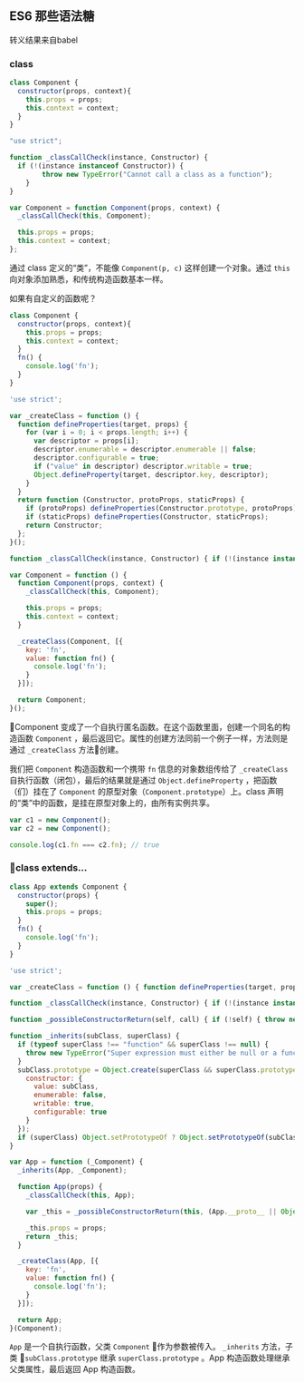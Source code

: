 ## ES6 那些语法糖

转义结果来自babel

### class

```javascript
class Component {
  constructor(props, context){
    this.props = props;
    this.context = context;
  }
}
```

```javascript
"use strict";

function _classCallCheck(instance, Constructor) {
  if (!(instance instanceof Constructor)) {
		throw new TypeError("Cannot call a class as a function");
	}
}

var Component = function Component(props, context) {
  _classCallCheck(this, Component);

  this.props = props;
  this.context = context;
};
```

通过 class 定义的“类”，不能像 `Component(p, c)` 这样创建一个对象。通过 `this` 向对象添加熟悉，和传统构造函数基本一样。

如果有自定义的函数呢？

```javascript
class Component {
  constructor(props, context){
    this.props = props;
  	this.context = context;
  }
  fn() {
    console.log('fn');
  }
}
```

```javascript
'use strict';

var _createClass = function () {
  function defineProperties(target, props) {
    for (var i = 0; i < props.length; i++) {
      var descriptor = props[i];
      descriptor.enumerable = descriptor.enumerable || false;
      descriptor.configurable = true;
      if ("value" in descriptor) descriptor.writable = true;
      Object.defineProperty(target, descriptor.key, descriptor);
    }
  }
  return function (Constructor, protoProps, staticProps) {
    if (protoProps) defineProperties(Constructor.prototype, protoProps);
    if (staticProps) defineProperties(Constructor, staticProps);
    return Constructor;
  };
}();

function _classCallCheck(instance, Constructor) { if (!(instance instanceof Constructor)) { throw new TypeError("Cannot call a class as a function"); } }

var Component = function () {
  function Component(props, context) {
    _classCallCheck(this, Component);

    this.props = props;
    this.context = context;
  }

  _createClass(Component, [{
    key: 'fn',
    value: function fn() {
      console.log('fn');
    }
  }]);

  return Component;
}();
```

Component 变成了一个自执行匿名函数。在这个函数里面，创建一个同名的构造函数 `Component` ，最后返回它。属性的创建方法同前一个例子一样，方法则是通过 `_createClass` 方法创建。

我们把 `Component` 构造函数和一个携带 `fn` 信息的对象数组传给了 `_createClass` 自执行函数（闭包），最后的结果就是通过 `Object.defineProperty` ，把函数（们）挂在了 `Component` 的原型对象（`Component.prototype`）上。class 声明的“类”中的函数，是挂在原型对象上的，由所有实例共享。

```javascript
var c1 = new Component();
var c2 = new Component();

console.log(c1.fn === c2.fn); // true
```

### class extends...

```javascript
class App extends Component {
  constructor(props) {
    super();
    this.props = props;
  }
  fn() {
    console.log('fn');
  }
}
```

```javascript
'use strict';

var _createClass = function () { function defineProperties(target, props) { for (var i = 0; i < props.length; i++) { var descriptor = props[i]; descriptor.enumerable = descriptor.enumerable || false; descriptor.configurable = true; if ("value" in descriptor) descriptor.writable = true; Object.defineProperty(target, descriptor.key, descriptor); } } return function (Constructor, protoProps, staticProps) { if (protoProps) defineProperties(Constructor.prototype, protoProps); if (staticProps) defineProperties(Constructor, staticProps); return Constructor; }; }();

function _classCallCheck(instance, Constructor) { if (!(instance instanceof Constructor)) { throw new TypeError("Cannot call a class as a function"); } }

function _possibleConstructorReturn(self, call) { if (!self) { throw new ReferenceError("this hasn't been initialised - super() hasn't been called"); } return call && (typeof call === "object" || typeof call === "function") ? call : self; }

function _inherits(subClass, superClass) { 
  if (typeof superClass !== "function" && superClass !== null) { 
    throw new TypeError("Super expression must either be null or a function, not " + typeof superClass); 
  } 
  subClass.prototype = Object.create(superClass && superClass.prototype, { 
    constructor: { 
      value: subClass, 
      enumerable: false, 
      writable: true, 
      configurable: true 
    }
  }); 
  if (superClass) Object.setPrototypeOf ? Object.setPrototypeOf(subClass, superClass) : subClass.__proto__ = superClass; 
}

var App = function (_Component) {
  _inherits(App, _Component);

  function App(props) {
    _classCallCheck(this, App);

    var _this = _possibleConstructorReturn(this, (App.__proto__ || Object.getPrototypeOf(App)).call(this));

    _this.props = props;
    return _this;
  }

  _createClass(App, [{
    key: 'fn',
    value: function fn() {
      console.log('fn');
    }
  }]);

  return App;
}(Component);
```

`App` 是一个自执行函数，父类 `Component` 作为参数被传入。 `_inherits` 方法，子类 `subClass.prototype` 继承 `superClass.prototype` 。App 构造函数处理继承父类属性，最后返回 App 构造函数。

